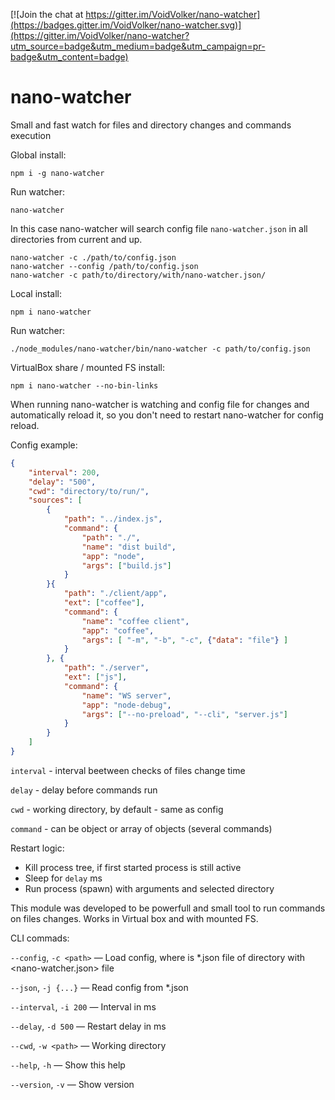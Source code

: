 [![Join the chat at https://gitter.im/VoidVolker/nano-watcher](https://badges.gitter.im/VoidVolker/nano-watcher.svg)](https://gitter.im/VoidVolker/nano-watcher?utm_source=badge&utm_medium=badge&utm_campaign=pr-badge&utm_content=badge)

# nano-watcher

Small and fast watch for files and directory changes and commands execution

Global install:

    npm i -g nano-watcher

Run watcher:

    nano-watcher

In this case nano-watcher will search config file `nano-watcher.json` in all directories from current and up.

    nano-watcher -c ./path/to/config.json
    nano-watcher --config /path/to/config.json
    nano-watcher -c path/to/directory/with/nano-watcher.json/

Local install:

    npm i nano-watcher

Run watcher:

    ./node_modules/nano-watcher/bin/nano-watcher -c path/to/config.json


VirtualBox share / mounted FS install:

    npm i nano-watcher --no-bin-links


When running nano-watcher is watching and config file for changes and automatically reload it, so you don't need to restart nano-watcher for config reload.

Config example:

```JSON
{
    "interval": 200,
    "delay": "500",
    "cwd": "directory/to/run/",
    "sources": [
        {
            "path": "../index.js",
            "command": {
                "path": "./",
                "name": "dist build",
                "app": "node",
                "args": ["build.js"]
            }
        }{
            "path": "./client/app",
            "ext": ["coffee"],
            "command": {
                "name": "coffee client",
                "app": "coffee",
                "args": [ "-m", "-b", "-c", {"data": "file"} ]
            }
        }, {
            "path": "./server",
            "ext": ["js"],
            "command": {
                "name": "WS server",
                "app": "node-debug",
                "args": ["--no-preload", "--cli", "server.js"]
            }
        }
    ]
}
```

`interval` - interval beetween checks of files change time

`delay` - delay before commands run

`cwd` - working directory, by default - same as config

`command` - can be object or array of objects (several commands)

Restart logic:

- Kill process tree, if first started process is still active
- Sleep for `delay` ms
- Run process (spawn) with arguments and selected directory


This module was developed to be powerfull and small tool to run commands on files changes. Works in Virtual box and with mounted FS.



CLI commads:

`--config`, `-c <path>`    — Load config, where <path> is *.json file of directory with <nano-watcher.json> file

`--json`, `-j {...}`       — Read config from *.json

`--interval`, `-i 200`     — Interval in ms

`--delay`, `-d 500`        — Restart delay in ms

`--cwd`, `-w <path>`       — Working directory

`--help`, `-h`             — Show this help

`--version`, `-v`          — Show version
